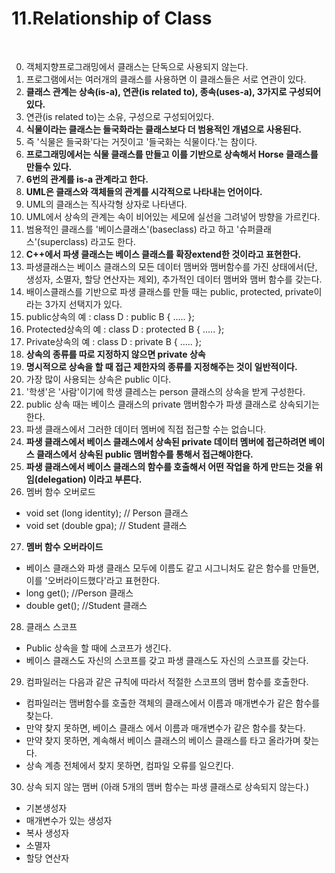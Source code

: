 # 11.Relationship of Class
<br>

0. 객체지향프로그래밍에서 클래스는 단독으로 사용되지 않는다.
1. 프로그램에서는 여러개의 클래스를 사용하면 이 클래스들은 서로 연관이 있다.
2. **클래스 관계는 상속(is-a), 연관(is related to), 종속(uses-a), 3가지로 구성되어있다.**
3. 연관(is related to)는 소유, 구성으로 구성되어있다.
4. **식물이라는 클래스는 들국화라는 클래스보다 더 범용적인 개념으로 사용된다.**
5. 즉 '식물은 들국화'다는 거짓이고 '들국화는 식물이다.'는 참이다.
6. **프로그래밍에서는 식물 클래스를 만들고 이를 기반으로 상속해서 Horse 클래스를 만들수 있다.**
7. **6번의 관계를 is-a 관계라고 한다.**
8. **UML은 클래스와 객체들의 관계를 시각적으로 나타내는 언어이다.**
9. UML의 클래스는 직사각형 상자로 나타낸다.
10. UML에서 상속의 관계는 속이 비어있는 세모에 실선을 그려넣어 방향을 가르킨다.
11. 범용적인 클래스를 '베이스클래스'(baseclass) 라고 하고 '슈퍼클래스'(superclass) 라고도 한다.
12. **C++에서 파생 클래스는 베이스 클래스를 확장extend한 것이라고 표현한다.**
13. 파생클래스는 베이스 클래스의 모든 데이터 맴버와 맴버함수를 가진 상태에서(단, 생성자, 소멸자, 할당 연산자는 제외), 추가적인 데이터 맴버와 맴버 함수를 갖는다.
14. 배이스클래스를 기반으로 파생 클래스를 만들 때는 public, protected, private이라는 3가지 선택지가 있다.
15. public상속의 예 :  class D : public B { ..... };
16. Protected상속의 예 :  class D : protected B { ..... };
17. Private상속의 예 :  class D : private B { ..... };
18. **상속의 종류를 따로 지정하지 않으면 private 상속**
19. **명시적으로 상속을 할 때 접근 제한자의 종류를 지정해주는 것이 일반적이다.**
20. 가장 많이 사용되는 상속은 public 이다.
21. '학생'은 '사람'이기에 학생 클레스는 person 클래스의 상속을 받게 구성한다.
22. public 상속 때는 베이스 클래스의 private 맴버함수가 파생 클래스로 상속되기는 한다.
23. 파생 클래스에서 그러한 데이터 멤버에 직접 접근할 수는 없습니다.
24. **파생 클래스에서 베이스 클래스에서 상속된 private 데이터 멤버에 접근하려면 베이스 클래스에서 상속된 public 맴버함수를 통해서 접근해야한다.**
25. **파생 클래스에서 베이스 클래스의 함수를 호출해서 어떤 작업을 하게 만드는 것을 위임(delegation) 이라고 부른다.**
26. 멤버 함수 오버로드
- void set (long identity); // Person 클래스
- void set (double gpa); // Student 클래스
27. **멤버 함수 오버라이드**
- 베이스 클래스와 파생 클래스 모두에 이름도 같고 시그니처도 같은 함수를 만들면, 이를 '오버라이드했다'라고 표현한다.
- long get(); //Person 클래스
- double get(); //Student 클래스
28. 클래스 스코프
- Public 상속을 할 때에 스코프가 생긴다.
- 베이스 클래스도 자신의 스코프를 갖고 파생 클래스도 자신의 스코프를 갖는다.
29. 컴파일러는 다음과 같은 규칙에 따라서 적절한 스코프의 맴버 함수를 호출한다.
- 컴파일러는 맴버함수를 호출한 객체의 클래스에서 이름과 매개변수가 같은 함수를 찾는다.
- 만약 찾지 못하면, 베이스 클래스 에서 이름과 매개변수가 같은 함수를 찾는다.
- 만약 찾지 못하면, 계속해서 베이스 클래스의 베이스 클래스를 타고 올라가며 찾는다.
- 상속 계층 전체에서 찾지 못하면, 컴파일 오류를 일으킨다.
30. 상속 되지 않는 맴버 (아래 5개의 맴버 함수는 파생 클래스로 상속되지 않는다.)
- 기본생성자
- 매개변수가 있는 생성자
- 복사 생성자
- 소멸자
- 할당 연산자